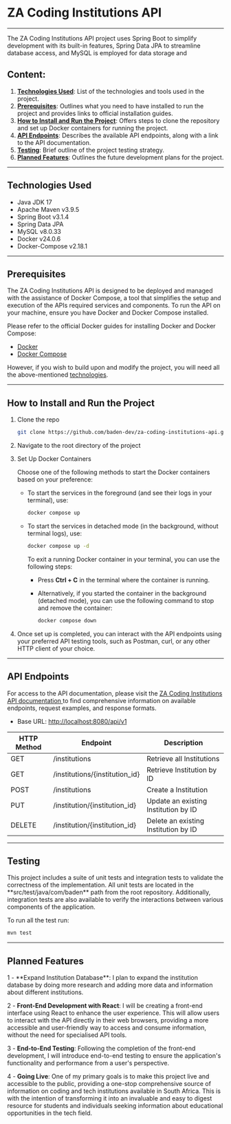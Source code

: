 <h1> ZA Coding Institutions API</h1>

***

The ZA Coding Institutions API project uses Spring Boot to simplify development with its built-in features,
Spring Data JPA to streamline database access, and MySQL is employed for data storage and

<h2>Content:</h2>

1. **[Technologies Used](#technologies-used)**: List of the technologies and tools used in the project.
2. **[Prerequisites](#prerequisites)**: Outlines what you need to have installed to run the project and provides links
   to official installation guides.
3. **[How to Install and Run the Project](#how-to-install-and-run-the-project)**: Offers steps to clone the repository and set up Docker
   containers for running the project.
4. **[API Endpoints](#api-endpoints)**: Describes the available API endpoints, along with a link to the API
   documentation.
5. **[Testing](#testing)**: Brief outline of the project testing strategy.
6. **[Planned Features](#planned-features)**: Outlines the future development plans for the project.

***
<h2 id="technologies-used">Technologies Used</h2>

- Java JDK 17
- Apache Maven v3.9.5
- Spring Boot v3.1.4
- Spring Data JPA
- MySQL v8.0.33
- Docker v24.0.6
- Docker-Compose v2.18.1

***
<h2 id="prerequisites">Prerequisites</h2>
The ZA Coding Institutions API is designed to be deployed and managed with the assistance of Docker Compose, a tool that
simplifies the setup and execution of the APIs required services and components.
To run the API on your machine, ensure you have Docker and Docker Compose installed.

Please refer to the official Docker guides for installing Docker and Docker Compose:

- [Docker](https://docs.docker.com/engine/install/)
- [Docker Compose](https://docs.docker.com/compose/install/)

However, if you wish to build upon and modify the project, you will need all the
above-mentioned [technologies](#technologies-used).

***
<h2 id="how-to-install-and-run-the-project">How to Install and Run the Project</h2>

1. Clone the repo
   ```sh
   git clone https://github.com/baden-dev/za-coding-institutions-api.git
   ```

2. Navigate to the root directory of the project
3. Set Up Docker Containers

    Choose one of the following methods to start the Docker containers based on your preference:

   - To start the services in the foreground (and see their logs in your terminal), use:
      ```sh
      docker compose up
      ```
   - To start the services in detached mode (in the background, without terminal logs), use:
      ```sh
      docker compose up -d
      ```

      To exit a running Docker container in your terminal, you can use the following steps:
      - Press **Ctrl + C** in the terminal where the container is running.
   
     - Alternatively, if you started the container in the background (detached mode), you can use the following command to
       stop and remove the container:
       ```sh
       docker compose down
       ```
4. Once set up is completed, you can interact with the API endpoints using your preferred API testing tools, such as
   Postman, curl, or any other HTTP client of your choice.

***
<h2 id="api-endpoints">API Endpoints</h2>
For access to the API documentation, please visit
the <a href="https://documenter.getpostman.com/view/22824490/2s9YRGyUqW">ZA Coding Institutions API documentation </a>to find
comprehensive information on available endpoints, request examples, and response formats.

- Base URL: [http://localhost:8080/api/v1](http://localhost:8080/api/v1)

| HTTP Method | Endpoint                       | Description                          |
|-------------|--------------------------------|--------------------------------------|
| GET         | /institutions                  | Retrieve all Institutions            |
| GET         | /institutions/{institution_id} | Retrieve Institution by ID           |
| POST        | /institutions                  | Create a Institution                 |
| PUT         | /institution/{institution_id}  | Update an existing Institution by ID |
| DELETE      | /institution/{institution_id}  | Delete an existing Institution by ID |

***
<h2 id="testing">Testing</h2>
This project includes a suite of unit tests and integration tests to validate the correctness of the implementation.
All unit tests are located in the **src/test/java/com/baden** path from the root repository.
Additionally, integration tests are also available to verify the interactions between various components of the
application.

To run all the test run:

   ```sh
   mvn test
   ```

***
<h2 id="planned-features">Planned Features</h2>
1 - **Expand Institution Database**: I plan to expand the institution database by doing more research and adding more
data and information about different institutions.

2 - **Front-End Development with React**: I will be creating a front-end interface using React to enhance the user
experience.
This will allow users to interact with the API directly in their web browsers, providing a more accessible and
user-friendly way to access and consume information, without the need for specialised API tools.

3 - **End-to-End Testing**: Following the completion of the front-end development, I will introduce end-to-end testing
to ensure the application's functionality and performance from a user's perspective.

4 - **Going Live**: One of my primary goals is to make this project live and accessible to the public, providing a
one-stop comprehensive source of information on coding and tech institutions available in South Africa.
This is with the intention of transforming it into an invaluable and easy to digest resource for students and
individuals seeking information about educational opportunities in the tech field.








